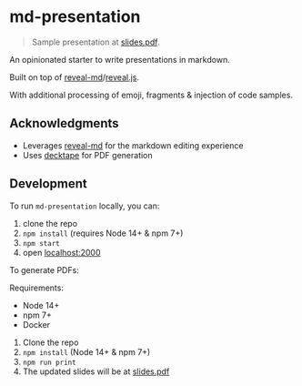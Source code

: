 # md-presentation

> Sample presentation at [slides.pdf](./slides.pdf).

An opinionated starter to write presentations in markdown.

Built on top of [reveal-md](https://github.com/webpro/reveal-md)/[reveal.js](https://revealjs.com/).

With additional processing of emoji, fragments & injection of code samples.


## Acknowledgments

- Leverages [reveal-md](https://github.com/webpro/reveal-md) for the markdown editing experience
- Uses [decktape](https://github.com/astefanutti/decktape) for PDF generation

## Development

To run `md-presentation` locally, you can:

1. clone the repo
2. `npm install` (requires Node 14+ & npm 7+)
3. `npm start`
4. open [localhost:2000](http://localhost:2000)


To generate PDFs:

Requirements:
- Node 14+
- npm 7+
- Docker


1. Clone the repo
2. `npm install` (Node 14+ & npm 7+)
3. `npm run print`
4. The updated slides will be at [slides.pdf](./slides.pdf)
